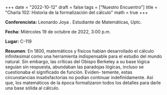 +++
date  = "2022-10-12"
draft = false
tags  = ["Nuestro Encuentro"]
title = "Charla 102: Historia de la formalización del cálculo"
math  = true
+++


**Conferencista:** Leonardo Joya . Estudiante de Matemáticas, Uptc.

**Fecha:** Miércoles 19 de octubre de 2022, 3:00 p.m.

**Lugar:** C-119

**Resumen**: En 1800, matemáticos y físicos habían desarrollado el cálculo infinitesimal como una herramienta indispensable para el estudio del mundo natural. Sin embargo, las críticas del Obispo Berkeley a su base lógica seguían sin respuesta, abundaban las paradojas lógicas, incluso se cuestionaba el significado de función. Eviden- temente, estas circunstancias insatisfactorias no podían continuar indefinidamente. Así que, los matemáticos de la época formalizaron todos los detalles para darle una base sólida al cálculo.
